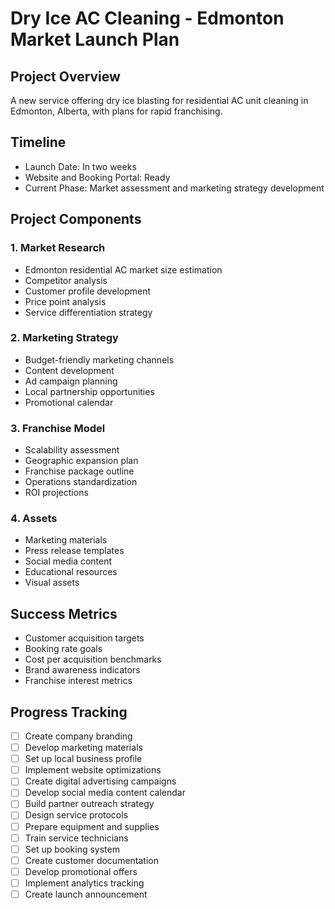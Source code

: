 # Dry Ice AC Cleaning - Edmonton Market Launch Plan

## Project Overview
A new service offering dry ice blasting for residential AC unit cleaning in Edmonton, Alberta, with plans for rapid franchising.

## Timeline
- Launch Date: In two weeks
- Website and Booking Portal: Ready
- Current Phase: Market assessment and marketing strategy development

## Project Components

### 1. Market Research
- Edmonton residential AC market size estimation
- Competitor analysis
- Customer profile development
- Price point analysis
- Service differentiation strategy

### 2. Marketing Strategy
- Budget-friendly marketing channels
- Content development
- Ad campaign planning
- Local partnership opportunities
- Promotional calendar

### 3. Franchise Model
- Scalability assessment
- Geographic expansion plan
- Franchise package outline
- Operations standardization
- ROI projections

### 4. Assets
- Marketing materials
- Press release templates
- Social media content
- Educational resources
- Visual assets

## Success Metrics
- Customer acquisition targets
- Booking rate goals
- Cost per acquisition benchmarks
- Brand awareness indicators
- Franchise interest metrics

## Progress Tracking
- [ ] Create company branding
- [ ] Develop marketing materials
- [ ] Set up local business profile
- [ ] Implement website optimizations
- [ ] Create digital advertising campaigns
- [ ] Develop social media content calendar
- [ ] Build partner outreach strategy
- [ ] Design service protocols
- [ ] Prepare equipment and supplies
- [ ] Train service technicians
- [ ] Set up booking system
- [ ] Create customer documentation
- [ ] Develop promotional offers
- [ ] Implement analytics tracking
- [ ] Create launch announcement
